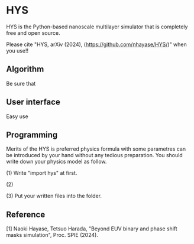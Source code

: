 # HYS
HYS is the Python-based nanoscale multilayer simulator that is completely free and open source. 

Please cite "HYS, arXiv (2024), (https://github.com/nhayase/HYS/)" when you use!!

## Algorithm
Be sure that

## User interface
Easy use

## Programming
Merits of the HYS is preferred physics formula with some parametres can be introduced by your hand without any tedious preparation.
You should write down your physics model as follow.

(1) Write "import hys" at first.

(2) 

(3) Put your written files into the folder.

## Reference
[1] Naoki Hayase, Tetsuo Harada, "Beyond EUV binary and phase shift masks simulation", Proc. SPIE (2024).
